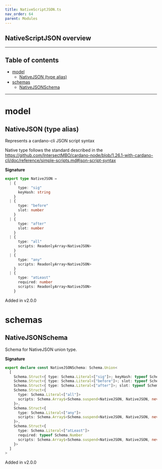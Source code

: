 ```yaml
---
title: NativeScriptJSON.ts
nav_order: 64
parent: Modules
---
```


## NativeScriptJSON overview

---

<h2 class="text-delta">Table of contents</h2>

- [model](#model)
  - [NativeJSON (type alias)](#nativejson-type-alias)
- [schemas](#schemas)
  - [NativeJSONSchema](#nativejsonschema)

---

# model

## NativeJSON (type alias)

Represents a cardano-cli JSON script syntax

Native type follows the standard described in the
https://github.com/IntersectMBO/cardano-node/blob/1.26.1-with-cardano-cli/doc/reference/simple-scripts.md#json-script-syntax

**Signature**

```ts
export type NativeJSON =
  | {
      type: "sig"
      keyHash: string
    }
  | {
      type: "before"
      slot: number
    }
  | {
      type: "after"
      slot: number
    }
  | {
      type: "all"
      scripts: ReadonlyArray<NativeJSON>
    }
  | {
      type: "any"
      scripts: ReadonlyArray<NativeJSON>
    }
  | {
      type: "atLeast"
      required: number
      scripts: ReadonlyArray<NativeJSON>
    }
```

Added in v2.0.0

# schemas

## NativeJSONSchema

Schema for NativeJSON union type.

**Signature**

```ts
export declare const NativeJSONSchema: Schema.Union<
  [
    Schema.Struct<{ type: Schema.Literal<["sig"]>; keyHash: typeof Schema.String }>,
    Schema.Struct<{ type: Schema.Literal<["before"]>; slot: typeof Schema.Number }>,
    Schema.Struct<{ type: Schema.Literal<["after"]>; slot: typeof Schema.Number }>,
    Schema.Struct<{
      type: Schema.Literal<["all"]>
      scripts: Schema.Array$<Schema.suspend<NativeJSON, NativeJSON, never>>
    }>,
    Schema.Struct<{
      type: Schema.Literal<["any"]>
      scripts: Schema.Array$<Schema.suspend<NativeJSON, NativeJSON, never>>
    }>,
    Schema.Struct<{
      type: Schema.Literal<["atLeast"]>
      required: typeof Schema.Number
      scripts: Schema.Array$<Schema.suspend<NativeJSON, NativeJSON, never>>
    }>
  ]
>
```

Added in v2.0.0
